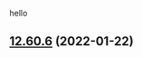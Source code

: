 hello

## [12.60.6](https://github.com/Angular-RU/angular-ru-sdk/compare/@angular-ru/cdk-12.60.5...@angular-ru/cdk-12.60.6) (2022-01-22)
